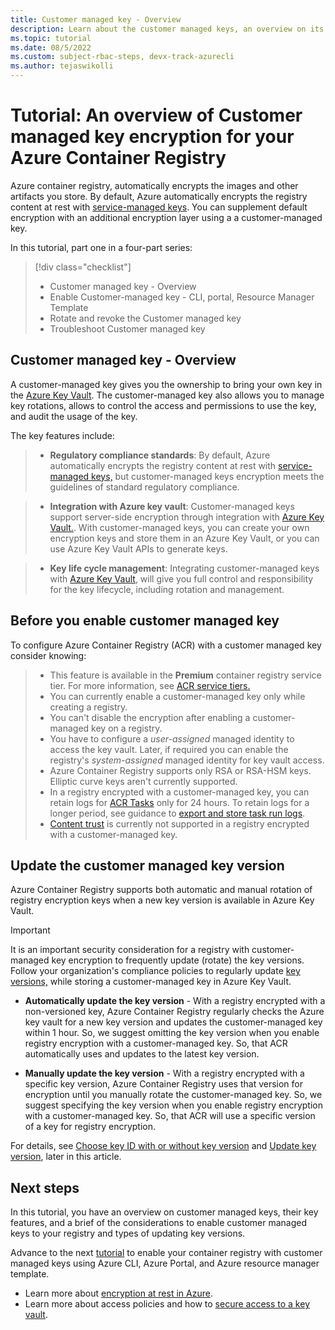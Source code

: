 ```yaml
---
title: Customer managed key - Overview
description: Learn about the customer managed keys, an overview on its key features and considerations before you enable to encrypt your Premium registry with a customer-managed key stored in Azure Key Vault.
ms.topic: tutorial
ms.date: 08/5/2022
ms.custom: subject-rbac-steps, devx-track-azurecli
ms.author: tejaswikolli
---
```


# Tutorial: An overview of Customer managed key encryption for your Azure Container Registry

Azure container registry, automatically encrypts the images and other artifacts you store. By default, Azure automatically encrypts the registry content at rest with [service-managed keys](../security/fundamentals/encryption-models.md). You can supplement default encryption with an additional encryption layer using a a customer-managed key.

  
In this tutorial, part one in a four-part series:

> [!div class="checklist"]
> * Customer managed key - Overview
> * Enable Customer-managed key - CLI, portal, Resource Manager Template
> * Rotate and revoke the Customer managed key
> * Troubleshoot Customer managed key

## Customer managed key - Overview

A customer-managed key gives you the ownership to bring your own key in the [Azure Key Vault](../key-vault/general/overview.md). The customer-managed key also allows you to manage key rotations, allows to control the access and permissions to use the key, and audit the usage of the key.

The key features include:

>* **Regulatory compliance standards**: By default, Azure automatically encrypts the registry content at rest with [service-managed keys,](../security/fundamentals/encryption-models.md) but customer-managed keys encryption meets the guidelines of standard regulatory compliance.

>* **Integration with Azure key vault**: Customer-managed keys support server-side encryption through integration with [Azure Key Vault.](../key-vault/general/overview.md). With customer-managed keys, you can create your own encryption keys and store them in an Azure Key Vault, or you can use Azure Key Vault APIs to generate keys. 

>* **Key life cycle management**: Integrating customer-managed keys with [Azure Key Vault](../key-vault/general/overview.md), will give you full control and responsibility for the key lifecycle, including rotation and management.

## Before you enable customer managed key  

To configure Azure Container Registry (ACR) with a customer managed key consider knowing:

>* This feature is available in the **Premium** container registry service tier. For more information, see [ACR service tiers.](container-registry-skus.md)
>* You can currently enable a customer-managed key only while creating a registry.
>* You can't disable the encryption after enabling a customer-managed key on a registry.
>* You have to configure a *user-assigned* managed identity to access the key vault. Later, if required you can enable the registry's *system-assigned* managed identity for key vault access.
>* Azure Container Registry supports only RSA or RSA-HSM keys. Elliptic curve keys aren't currently supported.
>* In a registry encrypted with a customer-managed key, you can retain logs for [ACR Tasks](container-registry-tasks-overview.md) only for 24 hours. To retain logs for a longer period, see guidance to [export and store task run logs](container-registry-tasks-logs.md#alternative-log-storage).
>* [Content trust](container-registry-content-trust.md) is currently not supported in a registry encrypted with a customer-managed key.

## Update the customer managed key version

Azure Container Registry supports both automatic and manual rotation  of registry encryption keys when a new key version is available in Azure Key Vault.

>[!IMPORTANT]
>It is an important security consideration for a registry with customer-managed key encryption to frequently update (rotate) the key versions. Follow your organization's compliance policies to regularly update [key versions,](../key-vault/general/about-keys-secrets-certificates.md#objects-identifiers-and-versioning) while storing a customer-managed key in Azure Key Vault.  

* **Automatically update the key version** -  With a registry encrypted with a non-versioned key, Azure Container Registry regularly checks the Azure key vault for a new key version and updates the customer-managed key within 1 hour. So, we suggest omitting the key version when you enable registry encryption with a customer-managed key. So, that ACR automatically uses and updates to the latest key version.

* **Manually update the key version** -  With a registry encrypted with a specific key version, Azure Container Registry uses that version for encryption until you manually rotate the customer-managed key. So, we suggest specifying the key version when you enable registry encryption with a customer-managed key. So, that ACR will use a specific version of a key for registry encryption.

For details, see [Choose key ID with or without key version](#choose-key-id-with-or-without-key-version) and [Update key version](#update-key-version), later in this article.

## Next steps

In this tutorial, you have an overview on customer managed keys, their key features, and a brief of the considerations to enable customer managed keys to your registry and types of updating key versions.

Advance to the next [tutorial](container-registry-tutorial-enable-customer-managed-keys.md) to enable your container registry with customer managed keys using Azure CLI, Azure Portal, and Azure resource manager template.
* Learn more about [encryption at rest in Azure](../security/fundamentals/encryption-atrest.md).
* Learn more about access policies and how to [secure access to a key vault](../key-vault/general/security-features.md).


<!-- LINKS - external -->

<!-- LINKS - internal -->

[az-feature-register]: /cli/azure/feature#az_feature_register
[az-feature-show]: /cli/azure/feature#az_feature_show
[az-group-create]: /cli/azure/group#az_group_create
[az-identity-create]: /cli/azure/identity#az_identity_create
[az-feature-register]: /cli/azure/feature#az_feature_register
[az-deployment-group-create]: /cli/azure/deployment/group#az_deployment_group_create
[az-keyvault-create]: /cli/azure/keyvault#az_keyvault_create
[az-keyvault-key-create]: /cli/azure/keyvault/key#az_keyvault_key_create
[az-keyvault-key]: /cli/azure/keyvault/key
[az-keyvault-set-policy]: /cli/azure/keyvault#az_keyvault_set_policy
[az-keyvault-delete-policy]: /cli/azure/keyvault#az_keyvault_delete_policy
[az-resource-show]: /cli/azure/resource#az_resource_show
[az-acr-create]: /cli/azure/acr#az_acr_create
[az-acr-show]: /cli/azure/acr#az_acr_show
[az-acr-encryption-rotate-key]: /cli/azure/acr/encryption#az_acr_encryption_rotate_key
[az-acr-encryption-show]: /cli/azure/acr/encryption#az_acr_encryption_show
